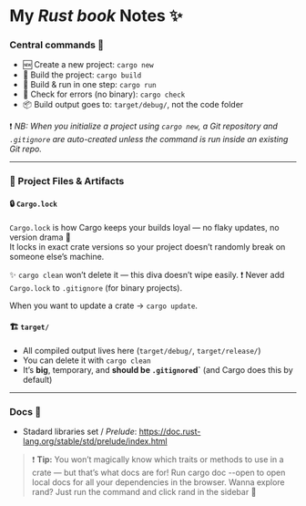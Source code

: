 # My _Rust book_ Notes ✨

### Central commands 👑

- 🆕 Create a new project: `cargo new`
- 🔨 Build the project: `cargo build`
- 🚀 Build & run in one step: `cargo run`
- 👀 Check for errors (no binary): `cargo check`
- 📦 Build output goes to: `target/debug/`, not the code folder

❗ _NB: When you initialize a project using `cargo new`, a Git repository and `.gitignore` are auto-created unless the command is run inside an existing Git repo._

---

### 📁 Project Files & Artifacts

#### 🔒 `Cargo.lock`

`Cargo.lock` is how Cargo keeps your builds loyal — no flaky updates, no version drama 💅  
It locks in exact crate versions so your project doesn’t randomly break on someone else’s machine.

✨ `cargo clean` won’t delete it — this diva doesn’t wipe easily.
❗ Never add `Cargo.lock` to `.gitignore` (for binary projects).

When you want to update a crate &rarr; `cargo update`.

#### 🏗️ `target/`

- All compiled output lives here (`target/debug/`, `target/release/`)
- You can delete it with `cargo clean`
- It’s **big**, temporary, and **should be `.gitignore`d`** (and Cargo does this by default)

---

### Docs 📄

- Stadard libraries set / _Prelude_: https://doc.rust-lang.org/stable/std/prelude/index.html

> ❗ **Tip:** You won’t magically know which traits or methods to use in a crate — but that’s what docs are for!
> Run cargo doc --open to open local docs for all your dependencies in the browser.
> Wanna explore rand? Just run the command and click rand in the sidebar 💙
